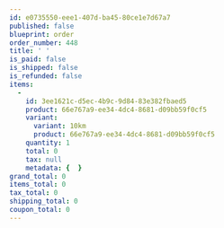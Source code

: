 ```yaml
---
id: e0735550-eee1-407d-ba45-80ce1e7d67a7
published: false
blueprint: order
order_number: 448
title: ' '
is_paid: false
is_shipped: false
is_refunded: false
items:
  -
    id: 3ee1621c-d5ec-4b9c-9d84-83e382fbaed5
    product: 66e767a9-ee34-4dc4-8681-d09bb59f0cf5
    variant:
      variant: 10km
      product: 66e767a9-ee34-4dc4-8681-d09bb59f0cf5
    quantity: 1
    total: 0
    tax: null
    metadata: {  }
grand_total: 0
items_total: 0
tax_total: 0
shipping_total: 0
coupon_total: 0
---
```


